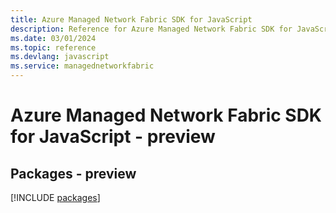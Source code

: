 ```yaml
---
title: Azure Managed Network Fabric SDK for JavaScript
description: Reference for Azure Managed Network Fabric SDK for JavaScript
ms.date: 03/01/2024
ms.topic: reference
ms.devlang: javascript
ms.service: managednetworkfabric
---
```

# Azure Managed Network Fabric SDK for JavaScript - preview
## Packages - preview
[!INCLUDE [packages](managed-network-fabric-index.md)]